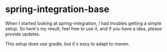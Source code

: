 spring-integration-base
=======================

When I started looking at spring-integration, I had troubles getting a simple
setup. So here's my result, feel free to use it, and if you have a idea, please
provide updates.

This setup does use gradle, but it's easy to adapt to maven.

